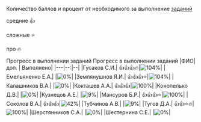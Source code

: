 Количество баллов и процент от необходимого за выполнение [заданий](tasks.md)

средние :+1:

сложные :star:

про :fire: 

Прогресс в выполнении заданий 
Прогресс в выполнении заданий 
|ФИО| доп. | Выполнено|
|---|--:|--|
|Гусаков С.И.|  :+1::+1::+1::fire:|![104%](https://progress-bar.xyz/104/?title=зчт)|
|Емельяненко Е.А.|  |![0%](https://progress-bar.xyz/0/?title=-6&color=ff0000)|
|Землянушнов Я.И.|  :+1::+1::+1::star:|![104%](https://progress-bar.xyz/104/?title=зчт)|
|Калашников В.А.|  |![0%](https://progress-bar.xyz/0/?title=-5&color=ff0000)|
|Кокташев А.А.|  :+1::+1::+1:|![100%](https://progress-bar.xyz/100/?title=зчт)|
|Конопелько Д.В.|  |![0%](https://progress-bar.xyz/0/?title=-1&color=ff0000)|
|Кузнецов А.Е.|  |![9%](https://progress-bar.xyz/9/?title=2)|
|Мансуров Б.Р.|  :+1::+1::+1::star:|![100%](https://progress-bar.xyz/100/?title=зчт)|
|Соколов В.А.|  :+1::+1::+1:|![42%](https://progress-bar.xyz/42/?title=9)|
|Тубчинов А.В.|  |![9%](https://progress-bar.xyz/9/?title=2)|
|Тугов Д.А.|  :+1::+1::star::fire:|![100%](https://progress-bar.xyz/100/?title=зчт)|
|Шерстянников С.А.|  |![0%](https://progress-bar.xyz/0/?title=-5&color=ff0000)|
|Шестернина С.Е.|  |![0%](https://progress-bar.xyz/0/?title=-6&color=ff0000)|

